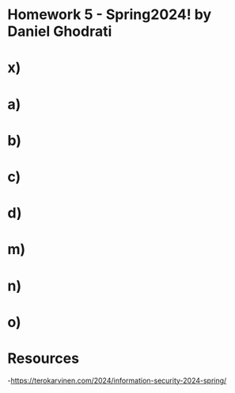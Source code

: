 # Homework 5 - Spring2024! by Daniel Ghodrati

# x) 

# a) 

# b) 

# c)

# d)

# m)

# n)

# o)

# Resources
-https://terokarvinen.com/2024/information-security-2024-spring/
